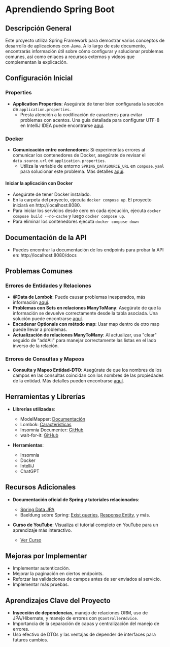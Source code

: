 # Aprendiendo Spring Boot

## Descripción General

Este proyecto utiliza Spring Framework para demostrar varios conceptos de desarrollo de aplicaciones con Java. A lo largo de este documento, encontrarás información útil sobre cómo configurar y solucionar problemas comunes, así como enlaces a recursos externos y videos que complementan la explicación.

## Configuración Inicial

### Properties

- **Application Properties**: Asegúrate de tener bien configurada la sección de `application.properties`.
  - Presta atención a la codificación de caracteres para evitar problemas con acentos. Una guía detallada para configurar UTF-8 en IntelliJ IDEA puede encontrarse [aquí](https://blog.jetbrains.com/idea/2013/03/use-the-utf-8-luke-file-encodings-in-intellij-idea/).

### Docker

- **Comunicación entre contenedores**: Si experimentas errores al comunicar los contenedores de Docker, asegúrate de revisar el `data.source.url` en `application.properties`.
  - Utiliza la variable de entorno `SPRING_DATASOURCE_URL` en `compose.yaml` para solucionar este problema. Más detalles [aquí](https://stackoverflow.com/a/66170886/24313181).

#### Iniciar la aplicación con Docker

- Asegúrate de tener Docker instalado.
- En la carpeta del proyecto, ejecuta `docker compose up`. El proyecto iniciará en http://localhost:8080.
- Para iniciar los servicios desde cero en cada ejecución, ejecuta ` docker compose build --no-cache
  ` y luego `docker compose up`.
- Para eliminar los contenedores ejecuta `docker compose down`

## Documentación de la API

- Puedes encontrar la documentación de los endpoints para probar la API en: http://localhost:8080/docs


## Problemas Comunes

### Errores de Entidades y Relaciones

- **@Data de Lombok**: Puede causar problemas inesperados, más información [aquí](https://stackoverflow.com/a/68605588/24313181).
- **Problemas con Sets en relaciones ManyToMany**: Asegúrate de que la información se devuelve correctamente desde la tabla asociada. Una solución puede encontrarse [aquí](https://stackoverflow.com/a/77421861).
- **Encadenar Optionals con método map**: Usar map dentro de otro map puede llevar a problemas.
- **Actualización de relaciones ManyToMany**: Al actualizar, usa "clear" seguido de "addAll" para manejar correctamente las listas en el lado inverso de la relación.

### Errores de Consultas y Mapeos

- **Consulta y Mapeo Entidad-DTO**: Asegúrate de que los nombres de los campos en las consultas coincidan con los nombres de las propiedades de la entidad. Más detalles pueden encontrarse [aquí](https://chat.openai.com/share/cb7d8861-531c-4a75-9677-661632bfc8c5).

## Herramientas y Librerías

- **Librerías utilizadas**:
  - ModelMapper: [Documentación](https://modelmapper.org/getting-started/)
  - Lombok: [Características](https://projectlombok.org/features/)
  - Insomnia Documenter: [GitHub](https://github.com/insodoc/insomnia-documenter)
  - wait-for-it: [GitHub](https://github.com/vishnubob/wait-for-it)

- **Herramientas**:
  - Insomnia
  - Docker
  - IntelliJ
  - ChatGPT

## Recursos Adicionales

- **Documentación oficial de Spring y tutoriales relacionados**:
  - [Spring Data JPA](https://docs.spring.io/spring-data/jpa/reference/jpa/query-methods.html#jpa.query-methods.at-query)
  - Baeldung sobre Spring: [Exist queries](https://www.baeldung.com/spring-data-exists-query#using-a-derived-query-method), [Response Entity](https://www.baeldung.com/spring-response-entity), y más.

- **Curso de YouTube**: Visualiza el tutorial completo en YouTube para un aprendizaje más interactivo.
  - [Ver Curso](https://www.youtube.com/watch?v=Nv2DERaMx-4&t=3075s)

## Mejoras por Implementar

- Implementar autenticación.
- Mejorar la paginación en ciertos endpoints.
- Reforzar las validaciones de campos antes de ser enviados al servicio.
- Implementar más pruebas.

## Aprendizajes Clave del Proyecto

- **Inyección de dependencias**, manejo de relaciones ORM, uso de JPA/Hibernate, y manejo de errores con `@ControllerAdvice`.
- Importancia de la separación de capas y centralización del manejo de errores.
- Uso efectivo de DTOs y las ventajas de depender de interfaces para futuros cambios.

